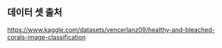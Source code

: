 ## 데이터 셋 출처
https://www.kaggle.com/datasets/vencerlanz09/healthy-and-bleached-corals-image-classification
